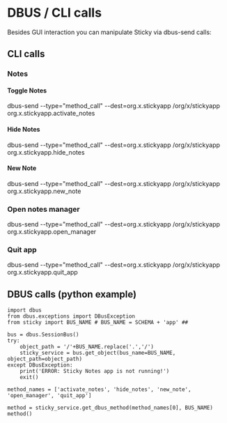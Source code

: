 # DBUS / CLI calls

Besides GUI interaction you can manipulate Sticky via dbus-send calls:

## CLI calls

### Notes

#### Toggle Notes
dbus-send --type="method_call" --dest=org.x.stickyapp /org/x/stickyapp org.x.stickyapp.activate_notes

#### Hide Notes

dbus-send --type="method_call" --dest=org.x.stickyapp /org/x/stickyapp org.x.stickyapp.hide_notes

#### New Note

dbus-send --type="method_call" --dest=org.x.stickyapp /org/x/stickyapp org.x.stickyapp.new_note

### Open notes manager

dbus-send --type="method_call" --dest=org.x.stickyapp /org/x/stickyapp org.x.stickyapp.open_manager 

### Quit app

dbus-send --type="method_call" --dest=org.x.stickyapp /org/x/stickyapp org.x.stickyapp.quit_app 


## DBUS calls (python example)

```
import dbus
from dbus.exceptions import DBusException
from sticky import BUS_NAME # BUS_NAME = SCHEMA + 'app' ##

bus = dbus.SessionBus()
try:
    object_path = '/'+BUS_NAME.replace('.','/')
    sticky_service = bus.get_object(bus_name=BUS_NAME, object_path=object_path)
except DBusException:
    print('ERROR: Sticky Notes app is not running!')
    exit()

method_names = ['activate_notes', 'hide_notes', 'new_note', 'open_manager', 'quit_app']

method = sticky_service.get_dbus_method(method_names[0], BUS_NAME)
method()

```

